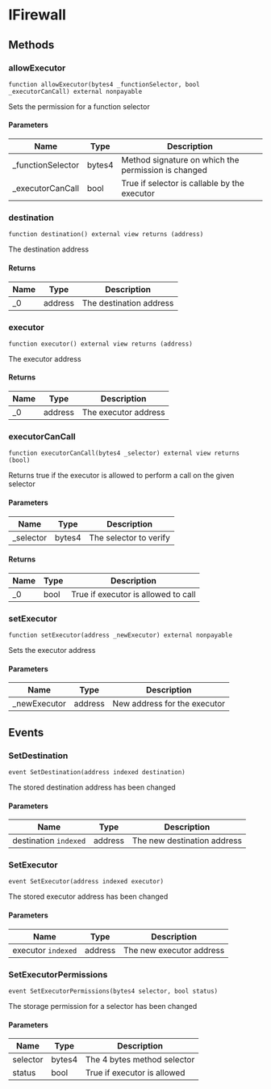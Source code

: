 # IFirewall









## Methods

### allowExecutor

```solidity
function allowExecutor(bytes4 _functionSelector, bool _executorCanCall) external nonpayable
```

Sets the permission for a function selector



#### Parameters

| Name | Type | Description |
|---|---|---|
| _functionSelector | bytes4 | Method signature on which the permission is changed |
| _executorCanCall | bool | True if selector is callable by the executor |

### destination

```solidity
function destination() external view returns (address)
```

The destination address




#### Returns

| Name | Type | Description |
|---|---|---|
| _0 | address | The destination address |

### executor

```solidity
function executor() external view returns (address)
```

The executor address




#### Returns

| Name | Type | Description |
|---|---|---|
| _0 | address | The executor address |

### executorCanCall

```solidity
function executorCanCall(bytes4 _selector) external view returns (bool)
```

Returns true if the executor is allowed to perform a call on the given selector



#### Parameters

| Name | Type | Description |
|---|---|---|
| _selector | bytes4 | The selector to verify |

#### Returns

| Name | Type | Description |
|---|---|---|
| _0 | bool | True if executor is allowed to call |

### setExecutor

```solidity
function setExecutor(address _newExecutor) external nonpayable
```

Sets the executor address



#### Parameters

| Name | Type | Description |
|---|---|---|
| _newExecutor | address | New address for the executor |



## Events

### SetDestination

```solidity
event SetDestination(address indexed destination)
```

The stored destination address has been changed



#### Parameters

| Name | Type | Description |
|---|---|---|
| destination `indexed` | address | The new destination address |

### SetExecutor

```solidity
event SetExecutor(address indexed executor)
```

The stored executor address has been changed



#### Parameters

| Name | Type | Description |
|---|---|---|
| executor `indexed` | address | The new executor address |

### SetExecutorPermissions

```solidity
event SetExecutorPermissions(bytes4 selector, bool status)
```

The storage permission for a selector has been changed



#### Parameters

| Name | Type | Description |
|---|---|---|
| selector  | bytes4 | The 4 bytes method selector |
| status  | bool | True if executor is allowed |



